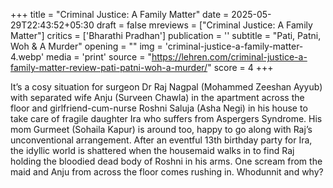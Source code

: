 +++
title = "Criminal Justice: A Family Matter"
date = 2025-05-29T22:43:52+05:30
draft = false
mreviews = ["Criminal Justice: A Family Matter"]
critics = ['Bharathi Pradhan']
publication = ''
subtitle = "Pati, Patni, Woh & A Murder"
opening = ""
img = 'criminal-justice-a-family-matter-4.webp'
media = 'print'
source = "https://lehren.com/criminal-justice-a-family-matter-review-pati-patni-woh-a-murder/"
score = 4
+++

It’s a cosy situation for surgeon Dr Raj Nagpal (Mohammed Zeeshan Ayyub) with separated wife Anju (Surveen Chawla) in the apartment across the floor and girlfriend-cum-nurse Roshni Saluja (Asha Negi) in his house to take care of fragile daughter Ira who suffers from Aspergers Syndrome. His mom Gurmeet (Sohaila Kapur) is around too, happy to go along with Raj’s unconventional arrangement. After an eventful 13th birthday party for Ira, the idyllic world is shattered when the housemaid walks in to find Raj holding the bloodied dead body of Roshni in his arms. One scream from the maid and Anju from across the floor comes rushing in. Whodunnit and why?
